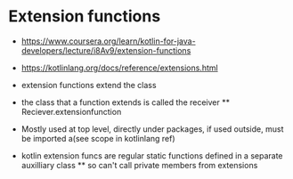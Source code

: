 # Extension functions

* https://www.coursera.org/learn/kotlin-for-java-developers/lecture/i8Av9/extension-functions
* https://kotlinlang.org/docs/reference/extensions.html
* extension functions extend the class

* the class that a function extends is called the receiver
** Reciever.extensionfunction

* Mostly used at top level, directly under packages, if used outside, must be imported a(see scope in kotlinlang ref)
* kotlin extension funcs are regular static functions defined in a separate auxilliary class
** so can't call private members from extensions
